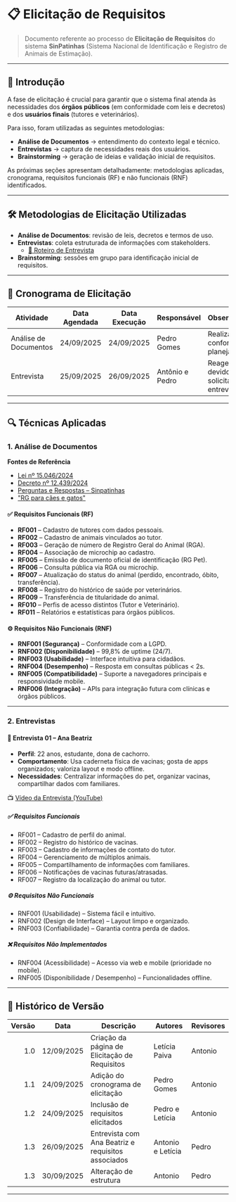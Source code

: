# 📋 Elicitação de Requisitos

> Documento referente ao processo de **Elicitação de Requisitos** do sistema **SinPatinhas** (Sistema Nacional de Identificação e Registro de Animais de Estimação).

---

## 📑 Introdução

A fase de elicitação é crucial para garantir que o sistema final atenda às necessidades dos **órgãos públicos** (em conformidade com leis e decretos) e dos **usuários finais** (tutores e veterinários).  

Para isso, foram utilizadas as seguintes metodologias:  
- **Análise de Documentos** → entendimento do contexto legal e técnico.  
- **Entrevistas** → captura de necessidades reais dos usuários.  
- **Brainstorming** → geração de ideias e validação inicial de requisitos.  

As próximas seções apresentam detalhadamente: metodologias aplicadas, cronograma, requisitos funcionais (RF) e não funcionais (RNF) identificados.

---

## 🛠️ Metodologias de Elicitação Utilizadas

- **Análise de Documentos**: revisão de leis, decretos e termos de uso.  
- **Entrevistas**: coleta estruturada de informações com stakeholders.  
  - [📄 Roteiro de Entrevista](Roteiro.md)  
- **Brainstorming**: sessões em grupo para identificação inicial de requisitos.  

---

## 📆 Cronograma de Elicitação

| Atividade             | Data Agendada | Data Execução | Responsável      | Observações                                    |
|-----------------------|---------------|---------------|------------------|------------------------------------------------|
| Análise de Documentos | 24/09/2025    | 24/09/2025    | Pedro Gomes      | Realizada conforme o planejado                 |
| Entrevista            | 25/09/2025    | 26/09/2025    | Antônio e Pedro  | Reagendada devido à solicitação da entrevistada |

---

## 🔍 Técnicas Aplicadas

### 1. **Análise de Documentos**

**Fontes de Referência**  
- [Lei nº 15.046/2024](https://www.planalto.gov.br/ccivil_03/_ato2023-2026/2024/lei/L15046.htm)  
- [Decreto nº 12.439/2024](https://www.planalto.gov.br/ccivil_03/_ato2023-2026/2025/Decreto/D12439.htm)  
- [Perguntas e Respostas – Sinpatinhas](https://www.gov.br/mma/pt-br/noticias/perguntas-e-respostas-sobre-o-propatinhas-e-o-sinpatinhas)  
- ["RG para cães e gatos"](https://www.gov.br/planalto/pt-br/acompanhe-o-planalto/noticias/2025/04/rg-para-caes-e-gatos-tire-duvidas-sobre-a-nova-acao-do-governo-federal)  

#### ✅ Requisitos Funcionais (RF)
- **RF001** – Cadastro de tutores com dados pessoais.  
- **RF002** – Cadastro de animais vinculados ao tutor.  
- **RF003** – Geração de número de Registro Geral do Animal (RGA).  
- **RF004** – Associação de microchip ao cadastro.  
- **RF005** – Emissão de documento oficial de identificação (RG Pet).  
- **RF006** – Consulta pública via RGA ou microchip.  
- **RF007** – Atualização do status do animal (perdido, encontrado, óbito, transferência).  
- **RF008** – Registro do histórico de saúde por veterinários.  
- **RF009** – Transferência de titularidade do animal.  
- **RF010** – Perfis de acesso distintos (Tutor e Veterinário).  
- **RF011** – Relatórios e estatísticas para órgãos públicos.  

#### ⚙️ Requisitos Não Funcionais (RNF)
- **RNF001 (Segurança)** – Conformidade com a LGPD.  
- **RNF002 (Disponibilidade)** – 99,8% de uptime (24/7).  
- **RNF003 (Usabilidade)** – Interface intuitiva para cidadãos.  
- **RNF004 (Desempenho)** – Resposta em consultas públicas < 2s.  
- **RNF005 (Compatibilidade)** – Suporte a navegadores principais e responsividade mobile.  
- **RNF006 (Integração)** – APIs para integração futura com clínicas e órgãos públicos.  

---

### 2. **Entrevistas**

#### 🎤 Entrevista 01 – Ana Beatriz  
- **Perfil**: 22 anos, estudante, dona de cachorro.  
- **Comportamento**: Usa caderneta física de vacinas; gosta de apps organizados; valoriza layout e modo offline.  
- **Necessidades**: Centralizar informações do pet, organizar vacinas, compartilhar dados com familiares.  

📺 [Vídeo da Entrevista (YouTube)](https://www.youtube.com/embed/Nod9QhMIe20)  

##### ✅ Requisitos Funcionais
- RF001 – Cadastro de perfil do animal.  
- RF002 – Registro do histórico de vacinas.  
- RF003 – Cadastro de informações de contato do tutor.  
- RF004 – Gerenciamento de múltiplos animais.  
- RF005 – Compartilhamento de informações com familiares.  
- RF006 – Notificações de vacinas futuras/atrasadas.  
- RF007 – Registro da localização do animal ou tutor.  

##### ⚙️ Requisitos Não Funcionais
- RNF001 (Usabilidade) – Sistema fácil e intuitivo.  
- RNF002 (Design de Interface) – Layout limpo e organizado.  
- RNF003 (Confiabilidade) – Garantia contra perda de dados.  

##### ❌ Requisitos Não Implementados
- RNF004 (Acessibilidade) – Acesso via web e mobile (prioridade no mobile).  
- RNF005 (Disponibilidade / Desempenho) – Funcionalidades offline.  

---

## 📜 Histórico de Versão

| Versão | Data       | Descrição                                         | Autores           | Revisores |
|-------:|------------|---------------------------------------------------|-------------------|-----------|
| 1.0    | 12/09/2025 | Criação da página de Elicitação de Requisitos     | Letícia Paiva     | Antonio   |
| 1.1    | 24/09/2025 | Adição do cronograma de elicitação                | Pedro Gomes       | Antonio   |
| 1.2    | 24/09/2025 | Inclusão de requisitos elicitados                 | Pedro e Letícia   | Antonio   |
| 1.3    | 26/09/2025 | Entrevista com Ana Beatriz e requisitos associados | Antonio e Letícia | Pedro     |
| 1.3    | 30/09/2025 | Alteração de estrutura | Antonio | Pedro     |

---

<style>
  .chip{
    display:inline-block;
    padding:.28rem .65rem;
    border-radius:9999px;
    font-size:.8rem;
    font-weight:700;
    letter-spacing:.02em;
    background:linear-gradient(90deg,#06b6d4,#3b82f6);
    color:#eaf2ff;
    margin:.25rem 0 1rem;
  }
  /* Tabelas mais legíveis */
  .markdown-section table{ width:100%; border-collapse:collapse; }
  .markdown-section thead th{
    text-transform:uppercase; letter-spacing:.04em; font-size:.78rem;
    color:#6b7280; font-weight:700; border-bottom:1px solid rgba(148,163,184,.35);
    padding:.7rem .9rem; text-align:left;
  }
  .markdown-section tbody td{
    border-bottom:1px solid rgba(148,163,184,.28);
    padding:.7rem .9rem;
  }
  .markdown-section tbody tr:hover{ background:rgba(2,6,23,.04); }
</style>
